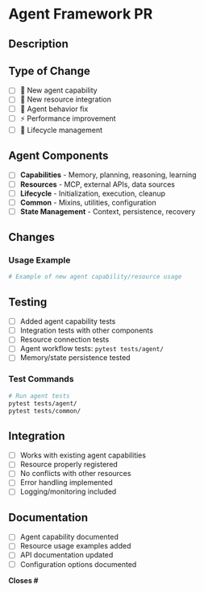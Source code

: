 # Agent Framework PR

## Description
<!-- What agent functionality are you adding/fixing? -->

## Type of Change
- [ ] 🧠 New agent capability
- [ ] 🔌 New resource integration  
- [ ] 🐛 Agent behavior fix
- [ ] ⚡ Performance improvement
- [ ] 🔧 Lifecycle management

## Agent Components
- [ ] **Capabilities** - Memory, planning, reasoning, learning
- [ ] **Resources** - MCP, external APIs, data sources
- [ ] **Lifecycle** - Initialization, execution, cleanup
- [ ] **Common** - Mixins, utilities, configuration
- [ ] **State Management** - Context, persistence, recovery

## Changes
<!-- Describe the agent functionality changes -->

### Usage Example
```python
# Example of new agent capability/resource usage
```

## Testing
- [ ] Added agent capability tests
- [ ] Integration tests with other components
- [ ] Resource connection tests
- [ ] Agent workflow tests: `pytest tests/agent/`
- [ ] Memory/state persistence tested

### Test Commands
```bash
# Run agent tests
pytest tests/agent/
pytest tests/common/
```

## Integration
- [ ] Works with existing agent capabilities
- [ ] Resource properly registered
- [ ] No conflicts with other resources
- [ ] Error handling implemented
- [ ] Logging/monitoring included

## Documentation
- [ ] Agent capability documented
- [ ] Resource usage examples added
- [ ] API documentation updated
- [ ] Configuration options documented

**Closes #** 